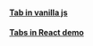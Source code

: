 #### [Tab in vanilla js](https://codesandbox.io/s/vanilla-js-demo-6049kj?file=/index.js)
#### [Tabs in React demo](https://codesandbox.io/p/sandbox/react-vs-vanilla-demo-uc08fv)